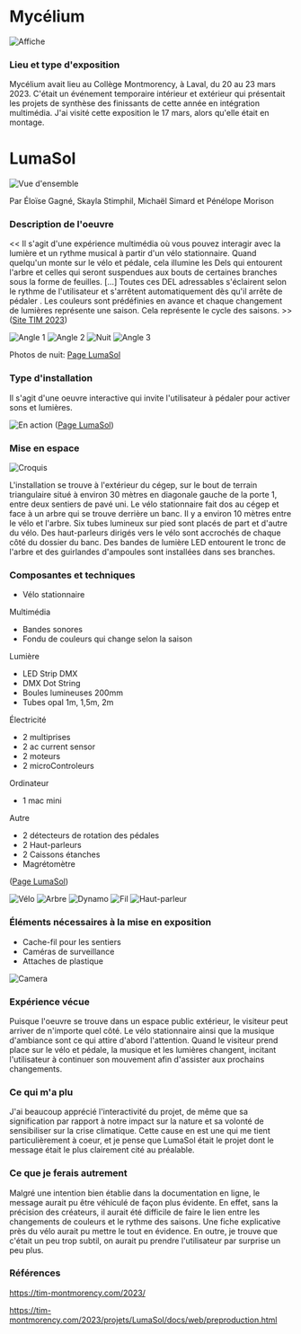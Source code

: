 # Mycélium
![Affiche](medias/mycelium_affiche_ext_04.jpg) 

### Lieu et type d'exposition
Mycélium avait lieu au Collège Montmorency, à Laval, du 20 au 23 mars 2023. C'était un événement temporaire intérieur et extérieur qui présentait les projets de synthèse des finissants de cette année en intégration multimédia. J'ai visité cette exposition le 17 mars, alors qu'elle était en montage.

# LumaSol
![Vue d'ensemble](medias/lumasol_ext_ensemble.jpg)

Par Éloïse Gagné, Skayla Stimphil, Michaël Simard et Pénélope Morison

### Description de l'oeuvre
<< Il s'agit d'une expérience multimédia où vous pouvez interagir avec la lumière et un rythme musical à partir d'un vélo stationnaire. Quand quelqu'un monte sur le vélo et pédale, cela illumine les Dels qui entourent l'arbre et celles qui seront suspendues aux bouts de certaines branches sous la forme de feuilles. [...] Toutes ces DEL adressables s'éclairent selon le rythme de l'utilisateur et s'arrêtent automatiquement dès qu'il arrête de pédaler . Les couleurs sont prédéfinies en avance et chaque changement de lumières représente une saison. Cela représente le cycle des saisons. >> ([Site TIM 2023](https://tim-montmorency.com/2023/))

![Angle 1](medias/lumasol_ext_gauche.jpg) ![Angle 2](medias/lumasol_ext_droit.jpg) ![Nuit](medias/lumasol_ext_nuit.jpg) ![Angle 3](medias/lumasol_ext_face_velo.jpg)

Photos de nuit: [Page LumaSol](https://tim-montmorency.com/2023/projets/LumaSol/docs/web/preproduction.html)

### Type d'installation
Il s'agit d'une oeuvre interactive qui invite l'utilisateur à pédaler pour activer sons et lumières. 

![En action](medias/lumasol_ext_marche.jpg) ([Page LumaSol](https://tim-montmorency.com/2023/projets/LumaSol/docs/web/preproduction.html))

### Mise en espace
![Croquis](medias/lumasol_croquis.jpg)

L'installation se trouve à l'extérieur du cégep, sur le bout de terrain triangulaire situé à environ 30 mètres en diagonale gauche de la porte 1, entre deux sentiers de pavé uni. Le vélo stationnaire fait dos au cégep et face à un arbre qui se trouve derrière un banc. Il y a environ 10 mètres entre le vélo et l'arbre. Six tubes lumineux sur pied sont placés de part et d'autre du vélo. Des haut-parleurs dirigés vers le vélo sont accrochés de chaque côté du dossier du banc. Des bandes de lumière LED entourent le tronc de l'arbre et des guirlandes d'ampoules sont installées dans ses branches.

### Composantes et techniques
- Vélo stationnaire

Multimédia
- Bandes sonores
- Fondu de couleurs qui change selon la saison

Lumière
- LED Strip DMX
- DMX Dot String
- Boules lumineuses 200mm
- Tubes opal 1m, 1,5m, 2m

Électricité
- 2 multiprises
- 2 ac current sensor
- 2 moteurs
- 2 microControleurs

Ordinateur
- 1 mac mini

Autre
- 2 détecteurs de rotation des pédales
- 2 Haut-parleurs
- 2 Caissons étanches
- Magrétomètre

([Page LumaSol](https://tim-montmorency.com/2023/projets/LumaSol/docs/web/preproduction.html))

![Vélo](medias/lumasol_ext_velo.jpg) ![Arbre](medias/lumasol_ext_arbre.jpg) ![Dynamo](medias/lumasol_ext_dynamo.jpg) ![Fil](medias/lumasol_ext_fil.jpg) ![Haut-parleur](medias/lumasol_ext_banc.jpg)

### Éléments nécessaires à la mise en exposition
- Cache-fil pour les sentiers
- Caméras de surveillance
- Attaches de plastique

![Camera](medias/lumasol_ext_camera.jpg)

### Expérience vécue
Puisque l'oeuvre se trouve dans un espace public extérieur, le visiteur peut arriver de n'importe quel côté. Le vélo stationnaire ainsi que la musique d'ambiance sont ce qui attire d'abord l'attention. Quand le visiteur prend place sur le vélo et pédale, la musique et les lumières changent, incitant l'utilisateur à continuer son mouvement afin d'assister aux prochains changements. 

### Ce qui m'a plu
J'ai beaucoup apprécié l'interactivité du projet, de même que sa signification par rapport à notre impact sur la nature et sa volonté de sensibiliser sur la crise climatique. Cette cause en est une qui me tient particulièrement à coeur, et je pense que LumaSol était le projet dont le message était le plus clairement cité au préalable. 

### Ce que je ferais autrement
Malgré une intention bien établie dans la documentation en ligne, le message aurait pu être véhiculé de façon plus évidente. En effet, sans la précision des créateurs, il aurait été difficile de faire le lien entre les changements de couleurs et le rythme des saisons. Une fiche explicative près du vélo aurait pu mettre le tout en évidence. En outre, je trouve que c'était un peu trop subtil, on aurait pu prendre l'utilisateur par surprise un peu plus.

### Références
https://tim-montmorency.com/2023/

https://tim-montmorency.com/2023/projets/LumaSol/docs/web/preproduction.html
